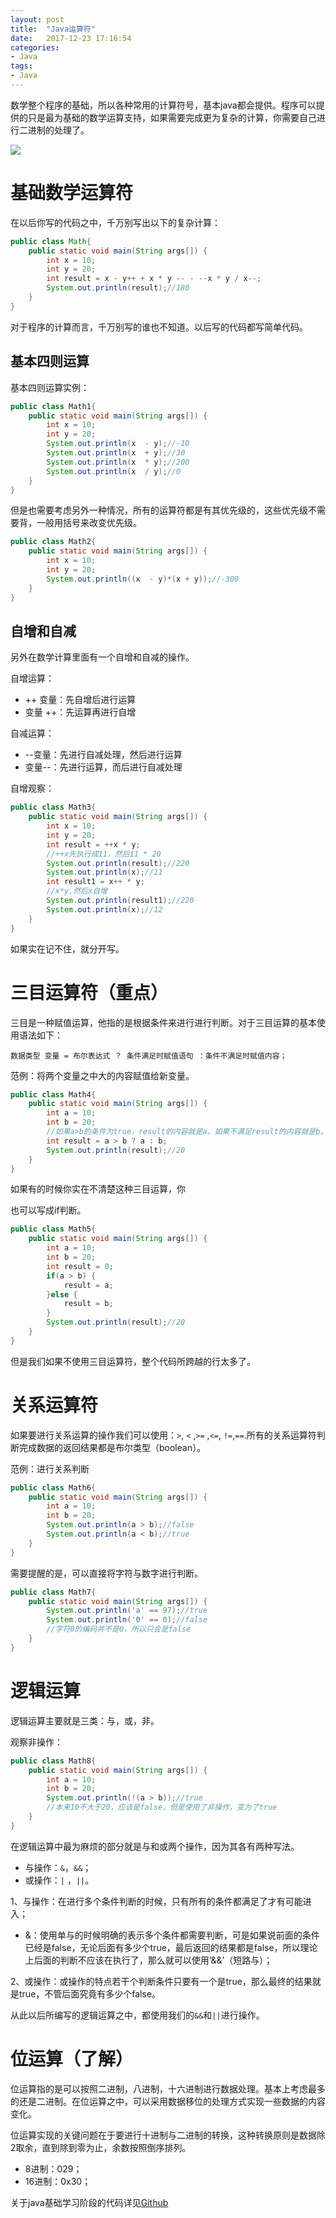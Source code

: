 ```yaml
---
layout: post
title:  "Java运算符"
date:   2017-12-23 17:16:54
categories:
- Java
tags:
- Java
---
```



数学整个程序的基础，所以各种常用的计算符号，基本java都会提供。程序可以提供的只是最为基础的数学运算支持，如果需要完成更为复杂的计算，你需要自己进行二进制的处理了。






![](http://oujvmc3la.bkt.clouddn.com/%E8%BF%90%E7%AE%97%E7%AC%A6.PNG)


# 基础数学运算符

在以后你写的代码之中，千万别写出以下的复杂计算：

```java
public class Math{
	public static void main(String args[]) {
		int x = 10;
		int y = 20;
		int result = x - y++ + x * y -- - --x * y / x--;
		System.out.println(result);//180
	}
}
```

对于程序的计算而言，千万别写的谁也不知道。以后写的代码都写简单代码。

## 基本四则运算

基本四则运算实例：

```java
public class Math1{
	public static void main(String args[]) {
		int x = 10;
		int y = 20;
		System.out.println(x  - y);//-10
		System.out.println(x  + y);//30
		System.out.println(x  * y);//200
		System.out.println(x  / y);//0
	}
}
```

但是也需要考虑另外一种情况，所有的运算符都是有其优先级的，这些优先级不需要背，一般用括号来改变优先级。

```java
public class Math2{
	public static void main(String args[]) {
		int x = 10;
		int y = 20;
		System.out.println((x  - y)*(x + y));//-300
	}
}
```

## 自增和自减

另外在数学计算里面有一个自增和自减的操作。

自增运算：

- ++ 变量：先自增后进行运算
- 变量 ++：先运算再进行自增

自减运算：

- --变量：先进行自减处理，然后进行运算
- 变量--：先进行运算，而后进行自减处理

自增观察：

```java
public class Math3{
	public static void main(String args[]) {
		int x = 10;
		int y = 20;
		int result = ++x * y;
		//++x先执行成11，然后11 * 20
		System.out.println(result);//220
		System.out.println(x);//11
		int result1 = x++ * y;
		//x*y,然后x自增
		System.out.println(result1);//220
		System.out.println(x);//12
	}
}
```

如果实在记不住，就分开写。

# 三目运算符（重点）

三目是一种赋值运算，他指的是根据条件来进行进行判断。对于三目运算的基本使用语法如下：

```
数据类型 变量 = 布尔表达式 ？ 条件满足时赋值语句 ：条件不满足时赋值内容；
```

范例：将两个变量之中大的内容赋值给新变量。

```java
public class Math4{
	public static void main(String args[]) {
		int a = 10;
		int b = 20;
		//如果a>b的条件为true，result的内容就是a，如果不满足result的内容就是b。
		int result = a > b ? a : b;
		System.out.println(result);//20
	}
}
```

如果有的时候你实在不清楚这种三目运算，你

也可以写成if判断。

```java
public class Math5{
	public static void main(String args[]) {
		int a = 10;
		int b = 20;
		int result = 0;
		if(a > b) {
			result = a;
		}else {
			result = b;
		}
		System.out.println(result);//20
	}
}
```

但是我们如果不使用三目运算符，整个代码所跨越的行太多了。

# 关系运算符

如果要进行关系运算的操作我们可以使用：`>`, `<` ,`>=` ,`<=`, `!=`,`==`.所有的关系运算符判断完成数据的返回结果都是布尔类型（boolean）。

范例：进行关系判断

```java
public class Math6{
	public static void main(String args[]) {
		int a = 10;
		int b = 20;
		System.out.println(a > b);//false
		System.out.println(a < b);//true
	}
}
```

需要提醒的是，可以直接将字符与数字进行判断。

```java
public class Math7{
	public static void main(String args[]) {
		System.out.println('a' == 97);//true
		System.out.println('0' == 0);//false
		//字符0的编码并不是0，所以只会是false
	}
}
```

# 逻辑运算

逻辑运算主要就是三类：与，或，非。

观察非操作：

```java
public class Math8{
	public static void main(String args[]) {
		int a = 10;
		int b = 20;
		System.out.println(!(a > b));//true
		//本来10不大于20，应该是false，但是使用了非操作，变为了true
	}
}
```

在逻辑运算中最为麻烦的部分就是与和或两个操作，因为其各有两种写法。

- 与操作：`&`，`&&`；
- 或操作：`|` ，`||`。

1、与操作：在进行多个条件判断的时候，只有所有的条件都满足了才有可能进入；

 - &：使用单与的时候明确的表示多个条件都需要判断，可是如果说前面的条件已经是false，无论后面有多少个true，最后返回的结果都是false，所以理论上后面的判断不应该在执行了，那么就可以使用‘&&’（短路与）；

2、或操作：或操作的特点若干个判断条件只要有一个是true，那么最终的结果就是true，不管后面究竟有多少个false。

 从此以后所编写的逻辑运算之中，都使用我们的`&&`和`||`进行操作。

# 位运算（了解）

位运算指的是可以按照二进制，八进制，十六进制进行数据处理。基本上考虑最多的还是二进制。在位运算之中，可以采用数据移位的处理方式实现一些数据的内容变化。


位运算实现的关键问题在于要进行十进制与二进制的转换，这种转换原则是数据除2取余，直到除到零为止，余数按照倒序排列。

- 8进制：029；
- 16进制：0x30；


关于java基础学习阶段的代码详见[Github](https://github.com/7666/java_base)
